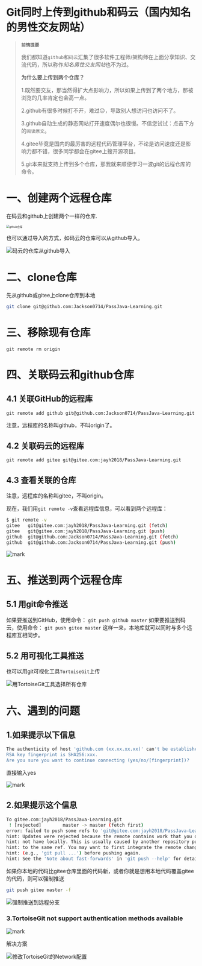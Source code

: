 #  Git同时上传到github和码云（国内知名的男性交友网站）

>  **`前情提要`**
>
>  我们都知道`github`和`码云`汇集了很多软件工程师/架构师在上面分享知识、交流代码，所以称作*知名男性交友网站*也不为过。
>
>  **为什么要上传到两个仓库？**
>
>  1.既然要交友，那当然得扩大点影响力，所以如果上传到了两个地方，那被浏览的几率肯定也会高一点。
>
>  2.github有很多时候打不开，难过😔，导致别人想访问也访问不了。
>
>  3.github自动生成的静态网站打开速度偶尔也很慢。不信您试试：点击下方的`阅读原文`。
>
>  4.gitee毕竟是国内的最厉害的远程代码管理平台，不论是访问速度还是影响力都不错，很多同学都会在gitee上搜开源项目。
>
>  5.git本来就支持上传到多个仓库，那我就来顺便学习一波git的远程仓库的命令。



# 一、创建两个远程仓库

在码云和github上创建两个一样的仓库.

<img src="http://cdn.jayh.club/blog/20200810/vOKm3Hf1JDTz.png?imageslim" alt="github仓库" style="zoom:50%;" />

也可以通过导入的方式，如码云的仓库可以从github导入。



![码云的仓库从github导入](http://cdn.jayh.club/blog/20200810/VftfGuKytK3B.png?imageslim)

# 二、clone仓库

先从github或gitee上clone仓库到本地

``` sh
git clone git@github.com:Jackson0714/PassJava-Learning.git
```

# 三、移除现有仓库

```
git remote rm origin
```

# 四、关联码云和github仓库

## 4.1 关联GitHub的远程库

```
git remote add github git@github.com:Jackson0714/PassJava-Learning.git
```

注意，远程库的名称叫github，不叫origin了。

## 4.2 关联码云的远程库

```
git remote add gitee git@gitee.com:jayh2018/PassJava-Learning.git
```

## 4.3 查看关联的仓库

注意，远程库的名称叫gitee，不叫origin。

现在，我们用`git remote -v`查看远程库信息，可以看到两个远程库：

``` sh
$ git remote -v
gitee   git@gitee.com:jayh2018/PassJava-Learning.git (fetch)
gitee   git@gitee.com:jayh2018/PassJava-Learning.git (push)
github  git@github.com:Jackson0714/PassJava-Learning.git (fetch)
github  git@github.com:Jackson0714/PassJava-Learning.git (push)
```

![mark](http://cdn.jayh.club/blog/20200810/dBGa37OJTgGr.png?imageslim)

# 五、推送到两个远程仓库

## 5.1 用git命令推送

如果要推送到GitHub，使用命令：
`git push github master`
如果要推送到码云，使用命令：
`git push gitee master`
这样一来，本地库就可以同时与多个远程库互相同步。

## 5.2 用可视化工具推送

也可以用git可视化工具`TortoiseGit`上传

![用TortoiseGit工具选择所有仓库](http://cdn.jayh.club/blog/20200810/OQ3pmaepSOAu.png?imageslim)



# 六、遇到的问题

## 1.如果提示以下信息

``` sh
The authenticity of host 'github.com (xx.xx.xx.xx)' can't be established.
RSA key fingerprint is SHA256:xxx.
Are you sure you want to continue connecting (yes/no/[fingerprint])?
```

直接输入yes



![mark](http://cdn.jayh.club/blog/20200810/wdB2VH7WxkO4.png?imageslim)

## 2.如果提示这个信息

``` sh
To gitee.com:jayh2018/PassJava-Learning.git
 ! [rejected]        master -> master (fetch first)
error: failed to push some refs to 'git@gitee.com:jayh2018/PassJava-Learning.git'
hint: Updates were rejected because the remote contains work that you do
hint: not have locally. This is usually caused by another repository pushing
hint: to the same ref. You may want to first integrate the remote changes
hint: (e.g., 'git pull ...') before pushing again.
hint: See the 'Note about fast-forwards' in 'git push --help' for details.
```

如果你本地的代码比gitee仓库里面的代码新，或者你就是想用本地代码覆盖gitee的代码，则可以强制推送

``` sh
git push gitee master -f
```

![强制推送到远程分支](http://cdn.jayh.club/blog/20200810/ctzlMgeGvdSi.png?imageslim)

### 3.TortoiseGit not support authentication methods available



![mark](http://cdn.jayh.club/blog/20200813/171111671.png)

解决方案

![修改TortoiseGit的Network配置](http://cdn.jayh.club/blog/20200813/yqISiMONA4uG.png?imageslim)